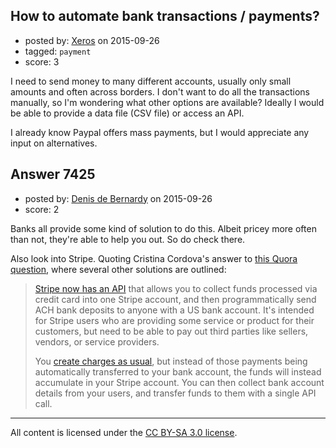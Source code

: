 ## How to automate bank transactions / payments?

- posted by: [Xeros](https://stackexchange.com/users/6984932/xeros) on 2015-09-26
- tagged: `payment`
- score: 3

I need to send money to many different accounts, usually only small amounts and often across borders. I don't want to do all the transactions manually, so I'm wondering what other options are available? Ideally I would be able to provide a data file (CSV file) or access an API.

I already know Paypal offers mass payments, but I would appreciate any input on alternatives.


## Answer 7425

- posted by: [Denis de Bernardy](https://stackexchange.com/users/182468/denis-de-bernardy) on 2015-09-26
- score: 2

Banks all provide some kind of solution to do this. Albeit pricey more often than not, they're able to help you out. So do check there.

Also look into Stripe. Quoting Cristina Cordova's answer to [this Quora question](https://www.quora.com/What-is-the-best-way-to-send-out-mass-payments?share=1), where several other solutions are outlined:

> [Stripe now has an API](https://stripe.com/blog/send-payouts-with-stripe) that
> allows you to collect funds processed via credit card into one Stripe
> account, and then programmatically send ACH bank deposits to anyone
> with a US bank account. It's intended for Stripe users who are
> providing some service or product for their customers, but need to be
> able to pay out third parties like sellers, vendors, or service
> providers.
> 
> You [create charges as usual](https://stripe.com/docs/tutorials/charges), but
> instead of those payments being automatically transferred to your bank
> account, the funds will instead accumulate in your Stripe account. You
> can then collect bank account details from your users, and transfer
> funds to them with a single API call.



---

All content is licensed under the [CC BY-SA 3.0 license](https://creativecommons.org/licenses/by-sa/3.0/).
